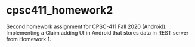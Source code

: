 # cpsc411_homework2
Second homework assignment for CPSC-411 Fall 2020 (Android). Implementing a Claim adding UI in Android that stores data in REST server from Homework 1.
